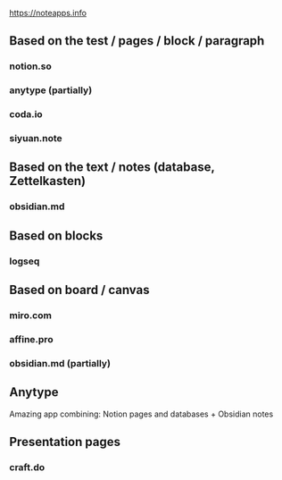 https://noteapps.info
## Based on the test / pages / block / paragraph
### notion.so
### anytype (partially)
### coda.io
### siyuan.note

## Based on the text / notes (database, Zettelkasten)
### obsidian.md

## Based on blocks
### logseq

## Based on board / canvas
### miro.com
### affine.pro
### obsidian.md (partially)

## Anytype
Amazing app combining: Notion pages and databases + Obsidian notes

## Presentation pages
### craft.do
